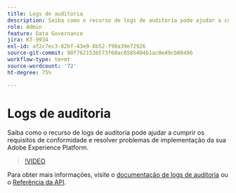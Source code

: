 ```yaml
---
title: Logs de auditoria
description: Saiba como o recurso de logs de auditoria pode ajudar a cumprir os requisitos de conformidade e resolver problemas de implementação da sua Adobe Experience Platform.
role: Admin
feature: Data Governance
jira: KT-9934
exl-id: af2c7ec3-82bf-43e9-8b52-f90a39e72926
source-git-commit: 90f7621536573f60ac6585404b1ac0e49cb08496
workflow-type: tm+mt
source-wordcount: '72'
ht-degree: 75%

---
```


# Logs de auditoria

Saiba como o recurso de logs de auditoria pode ajudar a cumprir os requisitos de conformidade e resolver problemas de implementação da sua Adobe Experience Platform.

>[!VIDEO](https://video.tv.adobe.com/v/341450?quality=12&learn=on)

Para obter mais informações, visite o [documentação de logs de auditoria](https://experienceleague.adobe.com/docs/experience-platform/landing/governance-privacy-security/audit-logs/overview.html?lang=pt-BR) ou o [Referência da API](https://developer.adobe.com/experience-platform-apis/references/audit-query/).
